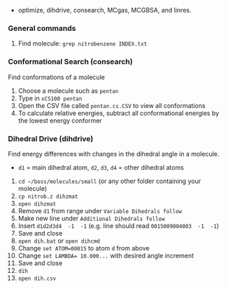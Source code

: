 * optimize, dihdrive, consearch, MCgas, MCGBSA, and linres.

### General commands

1. Find molecule: `grep nitrobenzene INDEX.txt`

### Conformational Search (consearch)

Find conformations of a molecule

1. Choose a molecule such as `pentan`
2. Type in `xCS100 pentan`
3. Open the CSV file called `pentan.cs.CSV` to view all conformations
4. To calculate relative energies, subtract all conformational energies by the lowest energy conformer

### Dihedral Drive (dihdrive)

Find energy differences with changes in the dihedral angle in a molecule. 

* `d1` = main dihedral atom, `d2`, `d3`, `d4` = other dihedral atoms

1. `cd ~/boss/molecules/small` (or any other folder containing your molecule)
2. `cp nitrob.z dihzmat`
3. `open dihzmat`
5. Remove `d1` from range under `Variable Dihedrals follow`
6. Make new line under `Additional Dihedrals follow`
7. Insert `d1d2d3d4  -1  -1` (e.g. line should read `0015009004003  -1  -1`)
8. Save and close
9. `open dih.bat` or `open dihcmd`
10. Change `set ATOM=00015` to atom `d` from above
11. Change `set LAMBDA= 10.000...` with desired angle increment
12. Save and close
13. `dih`
14. `open dih.csv`

